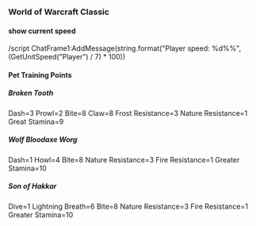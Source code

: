 ### World of Warcraft Classic

#### show current speed
/script ChatFrame1:AddMessage(string.format("Player speed: %d%%", (GetUnitSpeed("Player") / 7) * 100))
#### Pet Training Points
##### Broken Tooth
Dash=3
Prowl=2
Bite=8
Claw=8
Frost Resistance=3
Nature Resistance=1
Great Stamina=9
##### Wolf Bloodaxe Worg
Dash=1
Howl=4
Bite=8
Nature Resistance=3
Fire Resistance=1
Greater Stamina=10
##### Son of Hakkar
Dive=1
Lightning Breath=6
Bite=8
Nature Resistance=3
Fire Resistance=1
Greater Stamina=10

